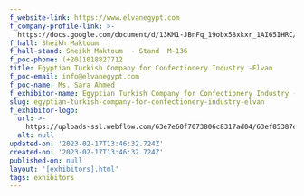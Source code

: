 ```yaml
---
f_website-link: https://www.elvanegypt.com
f_company-profile-link: >-
  https://docs.google.com/document/d/13KM1-JBnFq_19obx58xkxr_1AI65IHRC/edit?usp=share_link&ouid=111844397792848099856&rtpof=true&sd=true
f_hall: Sheikh Maktoum
f_hall-stand: Sheikh Maktoum  - Stand  M-136
f_poc-phone: (+20)1018827712
title: Egyptian Turkish Company for Confectionery Industry -Elvan
f_poc-email: info@elvanegypt.com
f_poc-name: Ms. Sara Ahmed
f_exhibitor-name: Egyptian Turkish Company for Confectionery Industry -Elvan
slug: egyptian-turkish-company-for-confectionery-industry-elvan
f_exhibitor-logo:
  url: >-
    https://uploads-ssl.webflow.com/63e7e60f7073806c8317ad04/63ef85387ec1c27ecb488f82_OWI2OQ.jpeg
  alt: null
updated-on: '2023-02-17T13:46:32.724Z'
created-on: '2023-02-17T13:46:32.724Z'
published-on: null
layout: '[exhibitors].html'
tags: exhibitors
---
```



